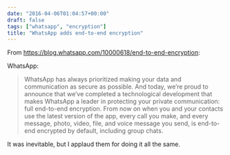 ```yaml
---
date: "2016-04-06T01:04:57+00:00"
draft: false
tags: ["whatsapp", "encryption"]
title: "WhatsApp adds end-to-end encryption"
---
```

From https://blog.whatsapp.com/10000618/end-to-end-encryption:



WhatsApp:

> WhatsApp has always prioritized making your data and communication as secure as possible. And today, we’re proud to announce that we’ve completed a technological development that makes WhatsApp a leader in protecting your private communication: full end-to-end encryption. From now on when you and your contacts use the latest version of the app, every call you make, and every message, photo, video, file, and voice message you send, is end-to-end encrypted by default, including group chats.

It was inevitable, but I applaud them for doing it all the same.

